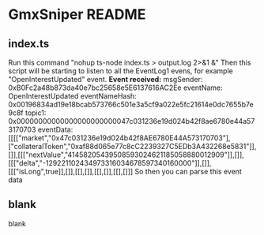 # GmxSniper README

## index.ts

Run this command "nohup ts-node index.ts > output.log 2>&1 &"
Then this script will be starting to listen to all the EventLog1 evens, for example "OpenInterestUpdated" event.
**Event received:**
msgSender: 0xB0Fc2a48b873da40e7bc25658e5E6137616AC2Ee
eventName: OpenInterestUpdated
eventNameHash: 0x00196834ad19e18bcab573766c501e3a5cf9a022e5fc21614e0dc7655b7e9c8f
topic1: 0x00000000000000000000000047c031236e19d024b42f8ae6780e44a573170703
eventData: [[[["market","0x47c031236e19d024b42f8AE6780E44A573170703"],["collateralToken","0xaf88d065e77c8cC2239327C5EDb3A432268e5831"]],[]],[[["nextValue","41458205439508593024621185058880012909"]],[]],[[["delta","-129221102434973316034678597340160000"]],[]],[[["isLong",true]],[]],[[],[]],[[],[]],[[],[]]]
So then you can parse this event data 

## blank

blank
